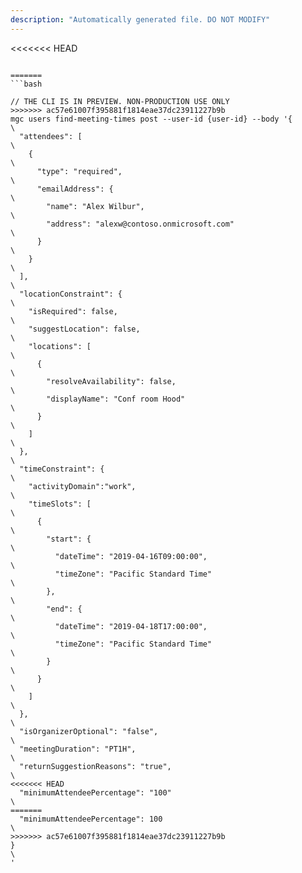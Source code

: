 ```yaml
---
description: "Automatically generated file. DO NOT MODIFY"
---
```


<<<<<<< HEAD
```cli

=======
```bash

// THE CLI IS IN PREVIEW. NON-PRODUCTION USE ONLY
>>>>>>> ac57e61007f395881f1814eae37dc23911227b9b
mgc users find-meeting-times post --user-id {user-id} --body '{\
  "attendees": [ \
    { \
      "type": "required",  \
      "emailAddress": { \
        "name": "Alex Wilbur",\
        "address": "alexw@contoso.onmicrosoft.com" \
      } \
    }\
  ],  \
  "locationConstraint": { \
    "isRequired": false,  \
    "suggestLocation": false,  \
    "locations": [ \
      { \
        "resolveAvailability": false,\
        "displayName": "Conf room Hood" \
      } \
    ] \
  },  \
  "timeConstraint": {\
    "activityDomain":"work", \
    "timeSlots": [ \
      { \
        "start": { \
          "dateTime": "2019-04-16T09:00:00",  \
          "timeZone": "Pacific Standard Time" \
        },  \
        "end": { \
          "dateTime": "2019-04-18T17:00:00",  \
          "timeZone": "Pacific Standard Time" \
        } \
      } \
    ] \
  },  \
  "isOrganizerOptional": "false",\
  "meetingDuration": "PT1H",\
  "returnSuggestionReasons": "true",\
<<<<<<< HEAD
  "minimumAttendeePercentage": "100"\
=======
  "minimumAttendeePercentage": 100\
>>>>>>> ac57e61007f395881f1814eae37dc23911227b9b
}\
'

```